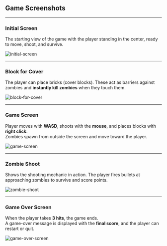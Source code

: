 ##  Game Screenshots

---

###  Initial Screen  
The starting view of the game with the player standing in the center, ready to move, shoot, and survive.  

![initial-screen](https://github.com/user-attachments/assets/2113cec6-3d10-414f-8c0b-771c9dc37e5a)

---

### Block for Cover  
The player can place bricks (cover blocks). These act as barriers against zombies and **instantly kill zombies** when they touch them.  

![block-for-cover](https://github.com/user-attachments/assets/c1418b8c-1220-4bde-9975-39c5adb246a9)

---

### Game Screen  
Player moves with **WASD**, shoots with the **mouse**, and places blocks with **right click**.  
Zombies spawn from outside the screen and move toward the player.  

![game-screen](https://github.com/user-attachments/assets/d6aef2d9-6237-45aa-aae6-1ebd0ddf9001)

---

### Zombie Shoot  
Shows the shooting mechanic in action. The player fires bullets at approaching zombies to survive and score points.  

![zombie-shoot](https://github.com/user-attachments/assets/8c3dee21-9606-40ea-b5e7-256609a308d6)

---

### Game Over Screen  
When the player takes **3 hits**, the game ends.  
A game-over message is displayed with the **final score**, and the player can restart or quit.  

![game-over-screen](https://github.com/user-attachments/assets/bb2333c5-afe3-4060-91f4-faa7b0490e88)
